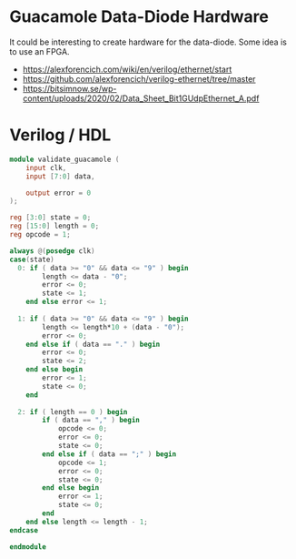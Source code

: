 # Guacamole Data-Diode Hardware

It could be interesting to create hardware for the data-diode. Some idea is to use an FPGA.

- https://alexforencich.com/wiki/en/verilog/ethernet/start
- https://github.com/alexforencich/verilog-ethernet/tree/master
- https://bitsimnow.se/wp-content/uploads/2020/02/Data_Sheet_Bit1GUdpEthernet_A.pdf

# Verilog / HDL

```verilog
module validate_guacamole (
    input clk,
    input [7:0] data,

    output error = 0
);

reg [3:0] state = 0;
reg [15:0] length = 0;
reg opcode = 1;

always @(posedge clk)
case(state)
  0: if ( data >= "0" && data <= "9" ) begin
        length <= data - "0";
        error <= 0;
        state <= 1;
    end else error <= 1;
    
  1: if ( data >= "0" && data <= "9" ) begin
        length <= length*10 + (data - "0");
        error <= 0;
    end else if ( data == "." ) begin
        error <= 0;
        state <= 2;
    end else begin
        error <= 1;
        state <= 0;
    end
    
  2: if ( length == 0 ) begin
        if ( data == "," ) begin
            opcode <= 0;
            error <= 0;
            state <= 0;
        end else if ( data == ";" ) begin
            opcode <= 1;
            error <= 0;
            state <= 0;
        end else begin
            error <= 1;
            state <= 0;
        end
    end else length <= length - 1;
endcase

endmodule
```